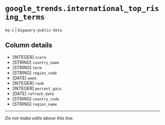 # `google_trends.international_top_rising_terms`
`bq-1` | `bigquery-public-data`

## Column details
* [INTEGER]   `score`
* [STRING]    `country_name`
* [STRING]    `term`
* [STRING]    `region_code`
* [DATE]      `week`
* [INTEGER]   `rank`
* [INTEGER]   `percent_gain`
* [DATE]      `refresh_date`
* [STRING]    `country_code`
* [STRING]    `region_name`

-------------------------------------------------------------------------------
*Do not make edits above this line.*
